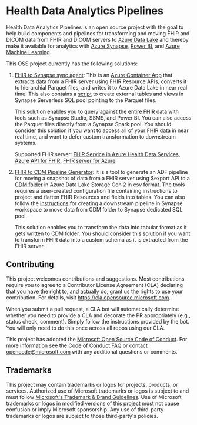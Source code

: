 # Health Data Analytics Pipelines

Health Data Analytics Pipelines is an open source project with the goal to help build components and pipelines for transforming and moving FHIR and DICOM data from FHIR and DICOM servers to [Azure Data Lake](https://azure.microsoft.com/en-us/solutions/data-lake/) and thereby make it available for analytics with [Azure Synapse](https://azure.microsoft.com/en-us/services/synapse-analytics/), [Power BI](https://powerbi.microsoft.com/en-us/), and [Azure Machine Learning](https://azure.microsoft.com/en-us/services/machine-learning/).

This OSS project currently has the following solutions:

1. [FHIR to Synapse sync agent](FhirToDataLake/docs/Deploy-FhirToDatalake.md): This is an [Azure Container App](https://learn.microsoft.com/en-us/azure/container-apps/?ocid=AID3042118) that extracts data from a FHIR server using FHIR Resource APIs, converts it to hierarchial Parquet files, and writes it to Azure Data Lake in near real time. This also contains a [script](FhirToDataLake/scripts/Set-SynapseEnvironment.ps1) to create external tables and views in Synapse Serverless SQL pool pointing to the Parquet files.

    This solution enables you to query against the entire FHIR data with tools such as Synapse Studio, SSMS, and Power BI. You can also access the Parquet files directly from a Synapse Spark pool. You should consider this solution if you want to access all of your FHIR data in near real time, and want to defer custom transformation to downstream systems.
    
    Supported FHIR server: 
    [FHIR Service in Azure Health Data Services](https://learn.microsoft.com/en-us/azure/healthcare-apis/fhir/), [Azure API for FHIR](https://learn.microsoft.com/en-us/azure/healthcare-apis/azure-api-for-fhir/), [FHIR server for Azure](https://github.com/microsoft/fhir-server) 
    
1. [FHIR to CDM Pipeline Generator](FhirToCdm/docs/fhir-to-cdm.md): It is a tool to generate an ADF pipeline for moving a snapshot of data from a FHIR server using $export API to a [CDM folder](https://docs.microsoft.com/en-us/common-data-model/data-lake) in Azure Data Lake Storage Gen 2 in csv format. The tools requires a user-created configuration file containing instructions to project and flatten FHIR Resources and fields into tables. You can also follow the [instructions](FhirToCdm/docs/cdm-to-synapse.md) for creating a downstream pipeline in Synapse workspace to move data from CDM folder to Synapse dedicated SQL pool.

    This solution enables you to transform the data into tabular format as it gets written to CDM folder. You should consider this solution if you want to transform FHIR data into a custom schema as it is extracted from the FHIR server.

## Contributing

This project welcomes contributions and suggestions.  Most contributions require you to agree to a
Contributor License Agreement (CLA) declaring that you have the right to, and actually do, grant us
the rights to use your contribution. For details, visit https://cla.opensource.microsoft.com.

When you submit a pull request, a CLA bot will automatically determine whether you need to provide
a CLA and decorate the PR appropriately (e.g., status check, comment). Simply follow the instructions
provided by the bot. You will only need to do this once across all repos using our CLA.

This project has adopted the [Microsoft Open Source Code of Conduct](https://opensource.microsoft.com/codeofconduct/).
For more information see the [Code of Conduct FAQ](https://opensource.microsoft.com/codeofconduct/faq/) or
contact [opencode@microsoft.com](mailto:opencode@microsoft.com) with any additional questions or comments.

## Trademarks

This project may contain trademarks or logos for projects, products, or services. Authorized use of Microsoft 
trademarks or logos is subject to and must follow 
[Microsoft's Trademark & Brand Guidelines](https://www.microsoft.com/en-us/legal/intellectualproperty/trademarks/usage/general).
Use of Microsoft trademarks or logos in modified versions of this project must not cause confusion or imply Microsoft sponsorship.
Any use of third-party trademarks or logos are subject to those third-party's policies.

